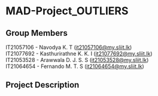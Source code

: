 # MAD-Project_OUTLIERS

## Group Members
IT21057106 - Navodya K. T (it21057106@my.sliit.lk) </br>
IT21077692 - Kasthurirathne K. K. I (it21077692@my.sliit.lk) </br>
IT21053528 - Arawwala D. J. S. S (it21053528@my.sliit.lk) </br>
IT21064654 - Fernando M. T. S (it21064654@my.sliit.lk) </br>
 
## Project Description
